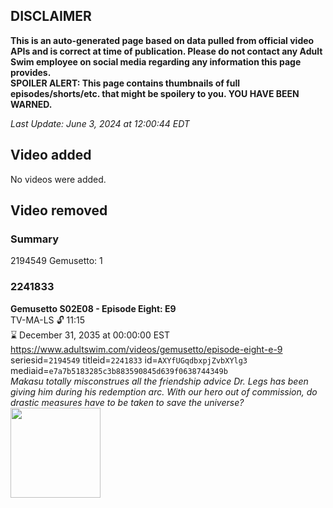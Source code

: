 ## DISCLAIMER
**This is an auto-generated page based on data pulled from official video APIs and is correct at time of publication. Please do not contact any Adult Swim employee on social media regarding any information this page provides.**  
**SPOILER ALERT: This page contains thumbnails of full episodes/shorts/etc. that might be spoilery to you. YOU HAVE BEEN WARNED.**  

_Last Update: June 3, 2024 at 12:00:44 EDT_
## Video added
No videos were added.  
## Video removed
### Summary
2194549 Gemusetto: 1  
### 2241833
**Gemusetto S02E08 - Episode Eight: E9**  
TV-MA-LS 🔓 11:15  
⌛ December 31, 2035 at 00:00:00 EST  
https://www.adultswim.com/videos/gemusetto/episode-eight-e-9  
seriesid=`2194549` titleid=`2241833` id=`AXYfUGqdbxpjZvbXYlg3` mediaid=`e7a7b5183285c3b883590845d639f0638744349b`  
_Makasu totally misconstrues all the friendship advice Dr. Legs has been giving him during his redemption arc. With our hero out of commission, do drastic measures have to be taken to save the universe?_  
<a href="https://media.cdn.adultswim.com/uploads/20201201/thumbnails/2_201211218485-GSMP_208.jpg"><img src="https://media.cdn.adultswim.com/uploads/20201201/thumbnails/2_201211218485-GSMP_208.jpg" height="144px" /></a>
